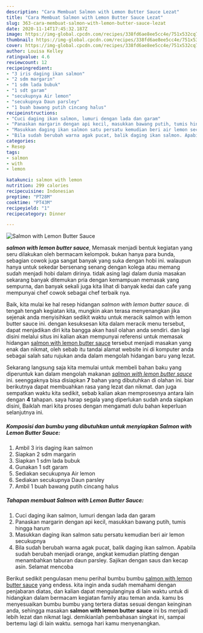 ```yaml
---
description: "Cara Membuat Salmon with Lemon Butter Sauce Lezat"
title: "Cara Membuat Salmon with Lemon Butter Sauce Lezat"
slug: 363-cara-membuat-salmon-with-lemon-butter-sauce-lezat
date: 2020-11-14T17:45:32.187Z
image: https://img-global.cpcdn.com/recipes/338fd6ae8ee5cc4e/751x532cq70/salmon-with-lemon-butter-sauce-foto-resep-utama.jpg
thumbnail: https://img-global.cpcdn.com/recipes/338fd6ae8ee5cc4e/751x532cq70/salmon-with-lemon-butter-sauce-foto-resep-utama.jpg
cover: https://img-global.cpcdn.com/recipes/338fd6ae8ee5cc4e/751x532cq70/salmon-with-lemon-butter-sauce-foto-resep-utama.jpg
author: Louisa Kelley
ratingvalue: 4.6
reviewcount: 12
recipeingredient:
- "3 iris daging ikan salmon"
- "2 sdm margarin"
- "1 sdm lada bubuk"
- "1 sdt garam"
- "secukupnya Air lemon"
- "secukupnya Daun parsley"
- "1 buah bawang putih cincang halus"
recipeinstructions:
- "Cuci daging ikan salmon, lumuri dengan lada dan garam"
- "Panaskan margarin dengan api kecil, masukkan bawang putih, tumis hingga harum"
- "Masukkan daging ikan salmon satu persatu kemudian beri air lemon secukupnya"
- "Bila sudah berubah warna agak pucat, balik daging ikan salmon. Apabila sudah berubah menjadi orange, angkat kemudian platting dengan menambahkan taburan daun parsley. Sajikan dengan saus dan kecap asin. Selamat mencoba"
categories:
- Resep
tags:
- salmon
- with
- lemon

katakunci: salmon with lemon 
nutrition: 299 calories
recipecuisine: Indonesian
preptime: "PT28M"
cooktime: "PT43M"
recipeyield: "1"
recipecategory: Dinner

---
```



![Salmon with Lemon Butter Sauce](https://img-global.cpcdn.com/recipes/338fd6ae8ee5cc4e/751x532cq70/salmon-with-lemon-butter-sauce-foto-resep-utama.jpg)

<b><i>salmon with lemon butter sauce</i></b>, Memasak menjadi bentuk kegiatan yang seru dilakukan oleh bermacam kelompok. bukan hanya para bunda, sebagian cowok juga sangat banyak yang suka dengan hobi ini. walaupun hanya untuk sekedar bersenang senang dengan kolega atau memang sudah menjadi hobi dalam dirinya. tidak asing lagi dalam dunia masakan sekarang banyak ditemukan pria dengan kemampuan memasak yang sempurna, dan banyak sekali juga kita lihat di banyak kedai dan cafe yang mempunyai chef cowok sebagai chef terbaik nya.



Baik, kita mulai ke hal resep hidangan <i>salmon with lemon butter sauce</i>. di tengah tengah kegiatan kita, mungkin akan terasa menyenangkan jika sejenak anda menyisihkan sedikit waktu untuk meracik salmon with lemon butter sauce ini. dengan kesuksesan kita dalam meracik menu tersebut, dapat menjadikan diri kita bangga akan hasil olahan anda sendiri. dan lagi disini melalui situs ini kalian akan mempunyai referensi untuk memasak hidangan <u>salmon with lemon butter sauce</u> tersebut menjadi masakan yang enak dan nikmat, oleh sebab itu tandai alamat website ini di komputer anda sebagai salah satu rujukan anda dalam mengolah hidangan baru yang lezat.


Sekarang langsung saja kita memulai untuk membeli bahan baku yang diperuntuk kan dalam mengolah makanan <u><i>salmon with lemon butter sauce</i></u> ini. seenggaknya bisa disiapkan <b>7</b> bahan yang dibutuhkan di olahan ini. biar berikutnya dapat membuahkan rasa yang lezat dan nikmat. dan juga sempatkan waktu kita sedikit, sebab kalian akan memprosesnya antara lain dengan <b>4</b> tahapan. saya harap segala yang diperlukan sudah anda siapkan disini, Baiklah mari kita proses dengan mengamati dulu bahan keperluan selanjutnya ini.

<!--inarticleads1-->

##### Komposisi dan bumbu yang dibutuhkan untuk menyiapkan Salmon with Lemon Butter Sauce:

1. Ambil 3 iris daging ikan salmon
1. Siapkan 2 sdm margarin
1. Siapkan 1 sdm lada bubuk
1. Gunakan 1 sdt garam
1. Sediakan secukupnya Air lemon
1. Sediakan secukupnya Daun parsley
1. Ambil 1 buah bawang putih cincang halus




<!--inarticleads2-->

##### Tahapan membuat Salmon with Lemon Butter Sauce:

1. Cuci daging ikan salmon, lumuri dengan lada dan garam
1. Panaskan margarin dengan api kecil, masukkan bawang putih, tumis hingga harum
1. Masukkan daging ikan salmon satu persatu kemudian beri air lemon secukupnya
1. Bila sudah berubah warna agak pucat, balik daging ikan salmon. Apabila sudah berubah menjadi orange, angkat kemudian platting dengan menambahkan taburan daun parsley. Sajikan dengan saus dan kecap asin. Selamat mencoba




Berikut sedikit pengulasan menu perihal bumbu bumbu <u>salmon with lemon butter sauce</u> yang endess. kita ingin anda sudah memahami dengan penjabaran diatas, dan kalian dapat mengulanginya di lain waktu untuk di hidangkan dalam bermacam kegiatan family atau teman anda. kamu bs menyesuaikan bumbu bumbu yang tertera diatas sesuai dengan keinginan anda, sehingga masakan <b>salmon with lemon butter sauce</b> ini bs menjadi lebih lezat dan nikmat lagi. demikianlah pembahasan singkat ini, sampai bertemu lagi di lain waktu. semoga hari kamu menyenangkan.
